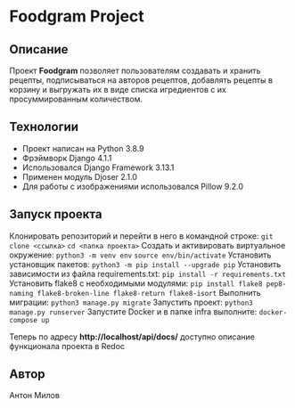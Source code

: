# Foodgram Project
## Описание
Проект **Foodgram** позволяет пользователям создавать и хранить рецепты,
подписываться на авторов рецептов, добавлять рецепты в корзину и выгружать их
в виде списка игредиентов с их просуммированным количеством.

## Технологии
- Проект написан на Python 3.8.9
- Фрэймворк Django 4.1.1
- Использовался Django Framework 3.13.1
- Применен модуль Djoser 2.1.0
- Для работы с изображениями использовался Pillow 9.2.0

## Запуск проекта

Клонировать репозиторий и перейти в него в командной строке:
```git clone <ссылка>```
```сd <папка проекта>```
Cоздать и активировать виртуальное окружение:
```python3 -m venv env```
```source env/bin/activate```
Установить установщик пакетов:
```python3 -m pip install --upgrade pip```
Установить зависимости из файла requirements.txt:
```pip install -r requirements.txt```
Установить flake8 с необходимыми модулями:
```pip install flake8 pep8-naming flake8-broken-line flake8-return flake8-isort```
Выполнить миграции:
```python3 manage.py migrate```
Запустить проект:
```python3 manage.py runserver```
Запустите Docker и в папке infra выполните:
```docker-compose up```

Теперь по адресу **http://localhost/api/docs/** доступно
описание функционала проекта в Redoc

## Автор
Антон Милов
